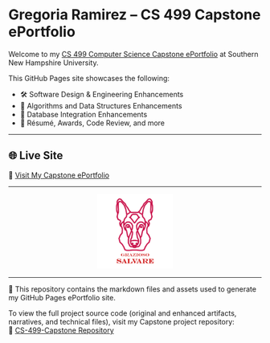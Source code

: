 # Gregoria Ramirez – CS 499 Capstone ePortfolio

Welcome to my [CS 499 Computer Science Capstone ePortfolio](https://gregoriaramirez.github.io/CS-499-Capstone/) at Southern New Hampshire University.  

This GitHub Pages site showcases the following:  
- 🛠️ Software Design & Engineering Enhancements  
- 🧠 Algorithms and Data Structures Enhancements  
- 💾 Database Integration Enhancements  
- 📄 Résumé, Awards, Code Review, and more  

---

## 🌐 Live Site
🔗 [Visit My Capstone ePortfolio](https://gregoriaramirez.github.io/CS-499-Capstone/)

---

<p align="center">
  <img src="assets/Grazioso%20Salvare%20Logo.png" alt="Grazioso Salvare Logo" width="150"/>
</p>

---

📁 This repository contains the markdown files and assets used to generate my GitHub Pages ePortfolio site.  

To view the full project source code (original and enhanced artifacts, narratives, and technical files), visit my Capstone project repository:  
🔗 [CS-499-Capstone Repository](https://github.com/GregoriaRamirez/CS-499-Capstone)
